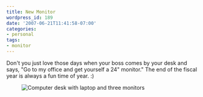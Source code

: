 ```yaml
---
title: New Monitor
wordpress_id: 189
date: '2007-06-21T11:41:58-07:00'
categories:
- personal
tags:
- monitor
---
```

Don't you just love those days when your boss comes by your desk and says, "Go to my office and get yourself a 24"
monitor."  The end of the fiscal year is always a fun time of year. :)

<figure class="aligncenter">
  <img src="monitors.jpg" alt="Computer desk with laptop and three monitors">
</figure>
